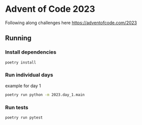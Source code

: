 # Advent of Code 2023


Following along challenges here https://adventofcode.com/2023

## Running

### Install dependencies

```bash
poetry install
```

### Run individual days

example for day 1

```bash
poetry run python -m 2023.day_1.main
```

### Run tests

```bash
poetry run pytest
```

